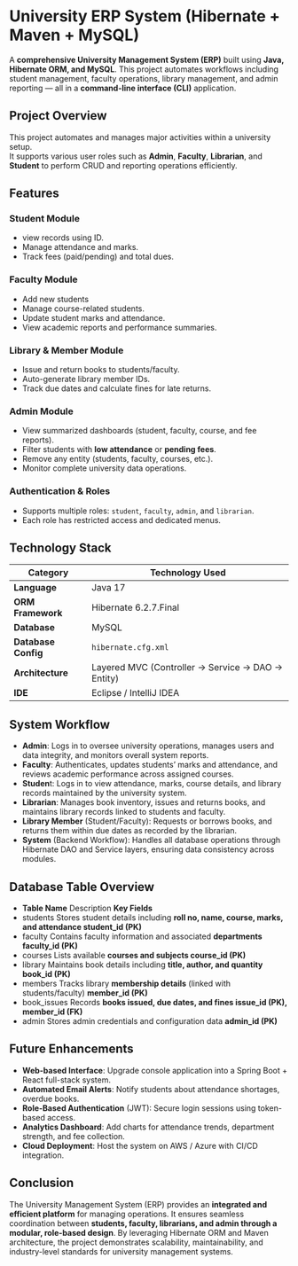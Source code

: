 # University ERP System (Hibernate + Maven + MySQL)
A **comprehensive University Management System (ERP)** built using **Java, Hibernate ORM, and MySQL**. This project automates workflows including student management, faculty operations, library management, and admin reporting — all in a **command-line interface (CLI)** application.

## Project Overview
This project automates and manages major activities within a university setup.  
It supports various user roles such as **Admin**, **Faculty**, **Librarian**, and **Student** to perform CRUD and reporting operations efficiently.

## Features

### Student Module
- view records using ID.
- Manage attendance and marks.
- Track fees (paid/pending) and total dues.
### Faculty Module
- Add new students
- Manage course-related students.
- Update student marks and attendance.
- View academic reports and performance summaries.
### Library & Member Module
- Issue and return books to students/faculty.
- Auto-generate library member IDs.
- Track due dates and calculate fines for late returns.
### Admin Module
- View summarized dashboards (student, faculty, course, and fee reports).
- Filter students with **low attendance** or **pending fees**.
- Remove any entity (students, faculty, courses, etc.).
- Monitor complete university data operations.
### Authentication & Roles
- Supports multiple roles: `student`, `faculty`, `admin`, and `librarian`.
- Each role has restricted access and dedicated menus.

## Technology Stack

| Category | Technology Used |
|-----------|-----------------|
| **Language** | Java 17 |
| **ORM Framework** | Hibernate 6.2.7.Final |
| **Database** | MySQL |
| **Database Config** | `hibernate.cfg.xml` |
| **Architecture** | Layered MVC (Controller → Service → DAO → Entity) |
| **IDE** | Eclipse / IntelliJ IDEA |

 ## System Workflow
- **Admin**: Logs in to oversee university operations, manages users and data integrity, and monitors overall system reports.
- **Faculty**: Authenticates, updates students’ marks and attendance, and reviews academic performance across assigned courses.
- **Studen**t: Logs in to view attendance, marks, course details, and library records maintained by the university system.
- **Librarian**: Manages book inventory, issues and returns books, and maintains library records linked to students and faculty.
- **Library Member** (Student/Faculty): Requests or borrows books, and returns them within due dates as recorded by the librarian.
- **System** (Backend Workflow): Handles all database operations through Hibernate DAO and Service layers, ensuring data consistency across modules.

 ## Database Table Overview
- **Table Name**	Description	**Key Fields**
- students	Stores student details including **roll no, name, course, marks, and attendance	student_id (PK)**
- faculty	Contains faculty information and associated **departments	faculty_id (PK)**
- courses	Lists available **courses and subjects	course_id (PK)**
- library	Maintains book details including **title, author, and quantity	book_id (PK)**
- members	Tracks library **membership details** (linked with students/faculty)	**member_id (PK)**
- book_issues	Records **books issued, due dates, and fines	issue_id (PK), member_id (FK)**
- admin	Stores admin credentials and configuration data	**admin_id (PK)**

## Future Enhancements

- **Web-based Interface**: Upgrade console application into a Spring Boot + React full-stack system.
- **Automated Email Alerts**: Notify students about attendance shortages, overdue books.
- **Role-Based Authentication** (JWT): Secure login sessions using token-based access.
- **Analytics Dashboard**: Add charts for attendance trends, department strength, and fee collection.
- **Cloud Deployment**: Host the system on AWS / Azure with CI/CD integration.

## Conclusion

The University Management System (ERP) provides an **integrated and efficient platform** for managing operations.
It ensures seamless coordination between **students, faculty, librarians, and admin through a modular, role-based design**.
By leveraging Hibernate ORM and Maven architecture, the project demonstrates scalability, maintainability, and industry-level standards for university management systems.
